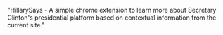 "HillarySays - A simple chrome extension to learn more about Secretary Clinton's presidential platform based on contextual information from the current site." 
